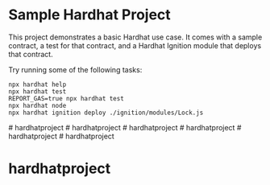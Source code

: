 # Sample Hardhat Project

This project demonstrates a basic Hardhat use case. It comes with a sample contract, a test for that contract, and a Hardhat Ignition module that deploys that contract.

Try running some of the following tasks:

```shell
npx hardhat help
npx hardhat test
REPORT_GAS=true npx hardhat test
npx hardhat node
npx hardhat ignition deploy ./ignition/modules/Lock.js
```
#   h a r d h a t p r o j e c t  
 #   h a r d h a t p r o j e c t  
 #   h a r d h a t p r o j e c t  
 #   h a r d h a t p r o j e c t  
 #   h a r d h a t p r o j e c t  
 # hardhatproject
# hardhatproject
